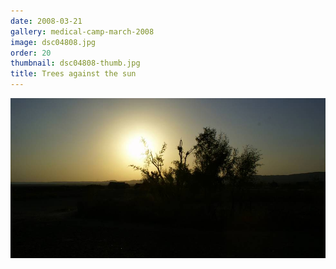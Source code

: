 ```yaml
---
date: 2008-03-21
gallery: medical-camp-march-2008
image: dsc04808.jpg
order: 20
thumbnail: dsc04808-thumb.jpg
title: Trees against the sun
---
```


![Trees against the sun](./dsc04808.jpg)